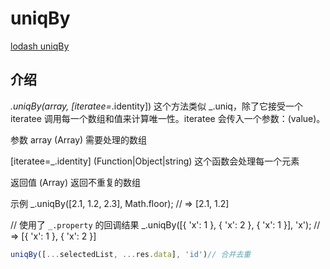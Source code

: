 <!--
 * @Author: tangdaoyong
 * @Date: 2021-06-03 17:21:24
 * @LastEditors: tangdaoyong
 * @LastEditTime: 2021-06-03 17:23:20
 * @Description: uniqBy
-->
# uniqBy

[lodash uniqBy](http://lodash.think2011.net/uniqBy)

## 介绍

_.uniqBy(array, [iteratee=_.identity])
这个方法类似 _.uniq，除了它接受一个 iteratee 调用每一个数组和值来计算唯一性。iteratee 会传入一个参数：(value)。

参数
array (Array)
需要处理的数组

[iteratee=_.identity] (Function|Object|string)
这个函数会处理每一个元素

返回值 (Array)
返回不重复的数组

示例
_.uniqBy([2.1, 1.2, 2.3], Math.floor);
// => [2.1, 1.2]

// 使用了 `_.property` 的回调结果
_.uniqBy([{ 'x': 1 }, { 'x': 2 }, { 'x': 1 }], 'x');
// => [{ 'x': 1 }, { 'x': 2 }]
```jsx
uniqBy([...selectedList, ...res.data], 'id')// 合并去重
```